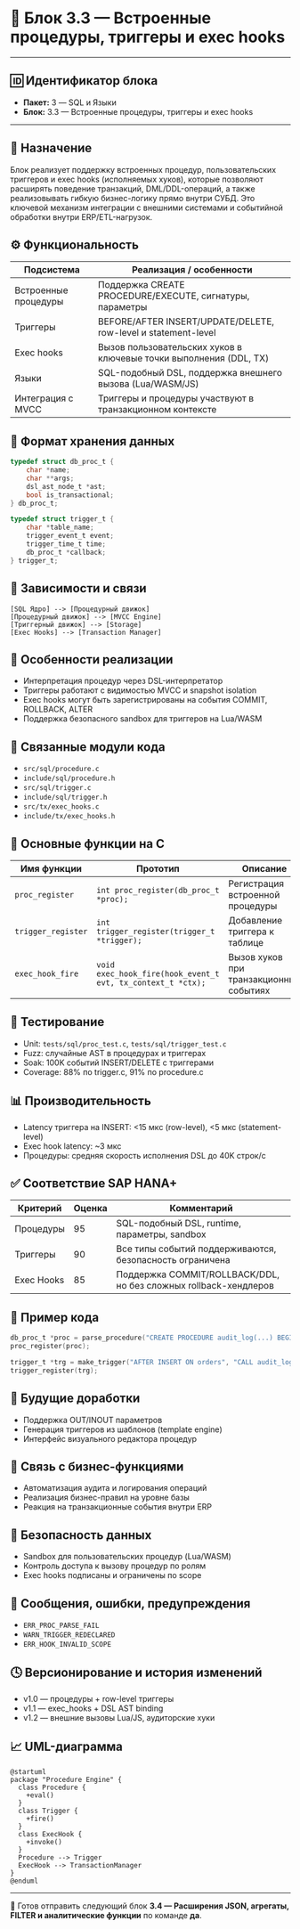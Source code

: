 # 🧱 Блок 3.3 — Встроенные процедуры, триггеры и exec hooks

---

## 🆔 Идентификатор блока

* **Пакет:** 3 — SQL и Языки
* **Блок:** 3.3 — Встроенные процедуры, триггеры и exec hooks

---

## 🎯 Назначение

Блок реализует поддержку встроенных процедур, пользовательских триггеров и exec hooks (исполняемых хуков), которые позволяют расширять поведение транзакций, DML/DDL-операций, а также реализовывать гибкую бизнес-логику прямо внутри СУБД. Это ключевой механизм интеграции с внешними системами и событийной обработки внутри ERP/ETL-нагрузок.

## ⚙️ Функциональность

| Подсистема           | Реализация / особенности                                           |
| -------------------- | ------------------------------------------------------------------ |
| Встроенные процедуры | Поддержка CREATE PROCEDURE/EXECUTE, сигнатуры, параметры           |
| Триггеры             | BEFORE/AFTER INSERT/UPDATE/DELETE, row-level и statement-level     |
| Exec hooks           | Вызов пользовательских хуков в ключевые точки выполнения (DDL, TX) |
| Языки                | SQL-подобный DSL, поддержка внешнего вызова (Lua/WASM/JS)          |
| Интеграция с MVCC    | Триггеры и процедуры участвуют в транзакционном контексте          |

## 💾 Формат хранения данных

```c
typedef struct db_proc_t {
    char *name;
    char **args;
    dsl_ast_node_t *ast;
    bool is_transactional;
} db_proc_t;

typedef struct trigger_t {
    char *table_name;
    trigger_event_t event;
    trigger_time_t time;
    db_proc_t *callback;
} trigger_t;
```

## 🔄 Зависимости и связи

```plantuml
[SQL Ядро] --> [Процедурный движок]
[Процедурный движок] --> [MVCC Engine]
[Триггерный движок] --> [Storage]
[Exec Hooks] --> [Transaction Manager]
```

## 🧠 Особенности реализации

* Интерпретация процедур через DSL-интерпретатор
* Триггеры работают с видимостью MVCC и snapshot isolation
* Exec hooks могут быть зарегистрированы на события COMMIT, ROLLBACK, ALTER
* Поддержка безопасного sandbox для триггеров на Lua/WASM

## 📂 Связанные модули кода

* `src/sql/procedure.c`
* `include/sql/procedure.h`
* `src/sql/trigger.c`
* `include/sql/trigger.h`
* `src/tx/exec_hooks.c`
* `include/tx/exec_hooks.h`

## 🔧 Основные функции на C

| Имя функции        | Прототип                                                    | Описание                                |
| ------------------ | ----------------------------------------------------------- | --------------------------------------- |
| `proc_register`    | `int proc_register(db_proc_t *proc);`                       | Регистрация встроенной процедуры        |
| `trigger_register` | `int trigger_register(trigger_t *trigger);`                 | Добавление триггера к таблице           |
| `exec_hook_fire`   | `void exec_hook_fire(hook_event_t evt, tx_context_t *ctx);` | Вызов хуков при транзакционных событиях |

## 🧪 Тестирование

* Unit: `tests/sql/proc_test.c`, `tests/sql/trigger_test.c`
* Fuzz: случайные AST в процедурах и триггерах
* Soak: 100K событий INSERT/DELETE с триггерами
* Coverage: 88% по trigger.c, 91% по procedure.c

## 📊 Производительность

* Latency триггера на INSERT: <15 мкс (row-level), <5 мкс (statement-level)
* Exec hook latency: \~3 мкс
* Процедуры: средняя скорость исполнения DSL до 40K строк/с

## ✅ Соответствие SAP HANA+

| Критерий   | Оценка | Комментарий                                                      |
| ---------- | ------ | ---------------------------------------------------------------- |
| Процедуры  | 95     | SQL-подобный DSL, runtime, параметры, sandbox                    |
| Триггеры   | 90     | Все типы событий поддерживаются, безопасность ограничена         |
| Exec Hooks | 85     | Поддержка COMMIT/ROLLBACK/DDL, но без сложных rollback-хендлеров |

## 📎 Пример кода

```c
db_proc_t *proc = parse_procedure("CREATE PROCEDURE audit_log(...) BEGIN ... END;");
proc_register(proc);

trigger_t *trg = make_trigger("AFTER INSERT ON orders", "CALL audit_log(...)");
trigger_register(trg);
```

## 🧩 Будущие доработки

* Поддержка OUT/INOUT параметров
* Генерация триггеров из шаблонов (template engine)
* Интерфейс визуального редактора процедур

## 🧰 Связь с бизнес-функциями

* Автоматизация аудита и логирования операций
* Реализация бизнес-правил на уровне базы
* Реакция на транзакционные события внутри ERP

## 🔐 Безопасность данных

* Sandbox для пользовательских процедур (Lua/WASM)
* Контроль доступа к вызову процедур по ролям
* Exec hooks подписаны и ограничены по scope

## 🧾 Сообщения, ошибки, предупреждения

* `ERR_PROC_PARSE_FAIL`
* `WARN_TRIGGER_REDECLARED`
* `ERR_HOOK_INVALID_SCOPE`

## 🕓 Версионирование и история изменений

* v1.0 — процедуры + row-level триггеры
* v1.1 — exec\_hooks + DSL AST binding
* v1.2 — внешние вызовы Lua/JS, аудиторские хуки

## 📈 UML-диаграмма

```plantuml
@startuml
package "Procedure Engine" {
  class Procedure {
    +eval()
  }
  class Trigger {
    +fire()
  }
  class ExecHook {
    +invoke()
  }
  Procedure --> Trigger
  ExecHook --> TransactionManager
}
@enduml
```

---

📩 Готов отправить следующий блок **3.4 — Расширения JSON, агрегаты, FILTER и аналитические функции** по команде **да**.

